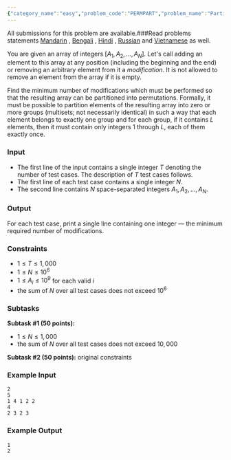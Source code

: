 ```yaml
---
{"category_name":"easy","problem_code":"PERMPART","problem_name":"Partition into Permutations","languages_supported":{"0":"C","1":"CPP14","2":"JAVA","3":"PYTH","4":"PYTH 3.6","5":"PYPY","6":"CS2","7":"PAS fpc","8":"PAS gpc","9":"RUBY","10":"PHP","11":"GO","12":"NODEJS","13":"HASK","14":"rust","15":"SCALA","16":"swift","17":"D","18":"PERL","19":"FORT","20":"WSPC","21":"ADA","22":"CAML","23":"ICK","24":"BF","25":"ASM","26":"CLPS","27":"PRLG","28":"ICON","29":"SCM qobi","30":"PIKE","31":"ST","32":"NICE","33":"LUA","34":"BASH","35":"NEM","36":"LISP sbcl","37":"LISP clisp","38":"SCM guile","39":"JS","40":"ERL","41":"TCL","42":"kotlin","43":"PERL6","44":"TEXT","45":"SCM chicken","46":"PYP3","47":"CLOJ","48":"R","49":"COB","50":"FS"},"max_timelimit":1,"source_sizelimit":50000,"problem_author":"kingofnumbers","problem_tester":null,"date_added":"29-03-2019","tags":{"0":"dynamic","1":"greedy","2":"kingofnumbers","3":"ltime70","4":"observations","5":"taran_1407"},"editorial_url":"https://discuss.codechef.com/problems/PERMPART","time":{"view_start_date":1553965200,"submit_start_date":1553965200,"visible_start_date":1553965200,"end_date":1735669800},"is_direct_submittable":false,"layout":"problem"}
---
```

<span class="solution-visible-txt">All submissions for this problem are available.</span>###Read problems statements [Mandarin](http://www.codechef.com/download/translated/LTIME70/mandarin/PERMPART.pdf) , [Bengali](http://www.codechef.com/download/translated/LTIME70/bengali/PERMPART.pdf) , [Hindi](http://www.codechef.com/download/translated/LTIME70/hindi/PERMPART.pdf) , [Russian](http://www.codechef.com/download/translated/LTIME70/russian/PERMPART.pdf) and [Vietnamese](http://www.codechef.com/download/translated/LTIME70/vietnamese/PERMPART.pdf) as well.

You are given an array of integers $[A_1, A_2, \ldots, A_N]$. Let's call adding an element to this array at any position (including the beginning and the end) or removing an arbitrary element from it a *modification*. It is not allowed to remove an element from the array if it is empty.

Find the minimum number of modifications which must be performed so that the resulting array can be partitioned into permutations. Formally, it must be possible to partition elements of the resulting array into zero or more groups (multisets; not necessarily identical) in such a way that each element belongs to exactly one group and for each group, if it contains $L$ elements, then it must contain only integers $1$ through $L$, each of them exactly once.

### Input
- The first line of the input contains a single integer $T$ denoting the number of test cases. The description of $T$ test cases follows.
- The first line of each test case contains a single integer $N$.
- The second line contains $N$ space-separated integers $A_1, A_2, \ldots, A_N$.

### Output
For each test case, print a single line containing one integer ― the minimum required number of modifications.

### Constraints 
- $1 \le T \le 1,000$
- $1 \le N \le 10^6$
- $1 \le A_i \le 10^9$ for each valid $i$
- the sum of $N$ over all test cases does not exceed $10^6$

### Subtasks
**Subtask #1 (50 points):**
- $1 \le N \le 1,000$
- the sum of $N$ over all test cases does not exceed $10,000$

**Subtask #2 (50 points):** original constraints

### Example Input
```
2
5
1 4 1 2 2
4
2 3 2 3
```

### Example Output
```
1
2
```
